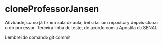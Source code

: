 # cloneProfessorJansen
Atividade, como já fiz em sala de aula, irei criar um repository depois clonar o do professor.
Terceira linha de teste, de acordo com a Apostila do SENAI.

Lembrei do comando git commit